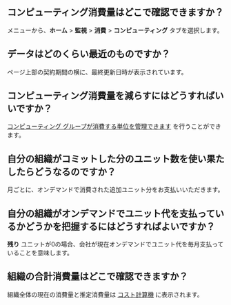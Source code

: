 コンピューティング消費量はどこで確認できますか？
------------------------------------------------

メニューから、**ホーム** \> **監視** \> **消費** \> **コンピューティング** タブを選択します。

データはどのくらい最近のものですか？
------------------------------------

ページ上部の契約期間の横に、最終更新日時が表示されています。

コンピューティング消費量を減らすにはどうすればいいですか？
----------------------------------------------------------

[コンピューティング グループが消費する単位を管理できます](qty1682530889318.md) を行うことができます。

自分の組織がコミットした分のユニット数を使い果たしたらどうなるのですか？
------------------------------------------------------------------------

月ごとに、オンデマンドで消費された追加ユニット分をお支払いいただきます。

自分の組織がオンデマンドでユニット代を支払っているかどうかを把握するにはどうすればよいですか？
----------------------------------------------------------------------------------------------

**残り** ユニットが0の場合、会社が現在オンデマンドでユニット代を毎月支払っていることを意味します。

組織の合計消費量はどこで確認できますか？
----------------------------------------

組織全体の現在の消費量と推定消費量は [コスト計算機](vsb1703029847518.md) に表示されます。
